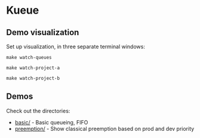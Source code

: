 # Kueue

## Demo visualization

Set up visualization, in three separate terminal windows:

```
make watch-queues
```

```
make watch-project-a
```

```
make watch-project-b
```

## Demos

Check out the directories:

* [basic/](basic/) - Basic queueing, FIFO
* [preemption/](preemption/) - Show classical preemption based on prod and dev priority
